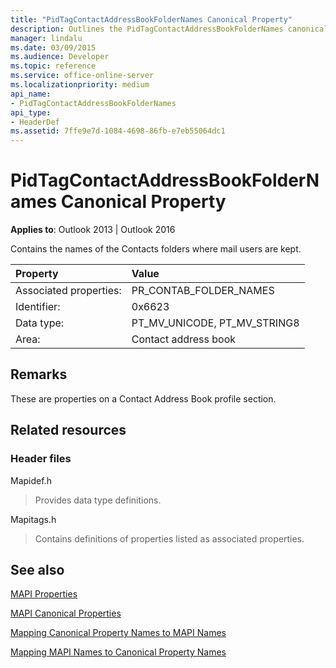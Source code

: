 ```yaml
---
title: "PidTagContactAddressBookFolderNames Canonical Property"
description: Outlines the PidTagContactAddressBookFolderNames canonical property, which contains the names of the Contacts folders where mail users are kept.
manager: lindalu
ms.date: 03/09/2015
ms.audience: Developer
ms.topic: reference
ms.service: office-online-server
ms.localizationpriority: medium
api_name:
- PidTagContactAddressBookFolderNames
api_type:
- HeaderDef
ms.assetid: 7ffe9e7d-1084-4698-86fb-e7eb55064dc1
---
```


# PidTagContactAddressBookFolderNames Canonical Property

  
  
**Applies to**: Outlook 2013 | Outlook 2016 
  
Contains the names of the Contacts folders where mail users are kept.
  
|Property|Value|
|:-----|:-----|
|Associated properties:  <br/> |PR_CONTAB_FOLDER_NAMES  <br/> |
|Identifier:  <br/> |0x6623  <br/> |
|Data type:  <br/> |PT_MV_UNICODE, PT_MV_STRING8  <br/> |
|Area:  <br/> |Contact address book  <br/> |
   
## Remarks

These are properties on a Contact Address Book profile section.
  
## Related resources

### Header files

Mapidef.h
  
> Provides data type definitions.
    
Mapitags.h
  
> Contains definitions of properties listed as associated properties.
    
## See also



[MAPI Properties](mapi-properties.md)
  
[MAPI Canonical Properties](mapi-canonical-properties.md)
  
[Mapping Canonical Property Names to MAPI Names](mapping-canonical-property-names-to-mapi-names.md)
  
[Mapping MAPI Names to Canonical Property Names](mapping-mapi-names-to-canonical-property-names.md)

